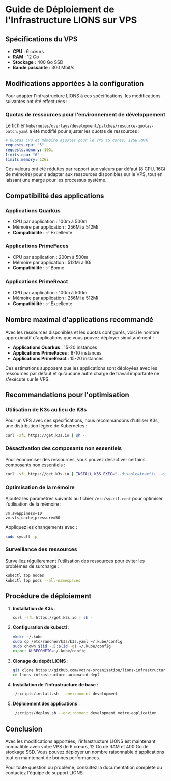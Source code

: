 # Guide de Déploiement de l'Infrastructure LIONS sur VPS

## Spécifications du VPS
- **CPU** : 6 cœurs
- **RAM** : 12 Go
- **Stockage** : 400 Go SSD
- **Bande passante** : 300 Mbit/s

## Modifications apportées à la configuration

Pour adapter l'infrastructure LIONS à ces spécifications, les modifications suivantes ont été effectuées :

### Quotas de ressources pour l'environnement de développement

Le fichier `kubernetes/overlays/development/patches/resource-quotas-patch.yaml` a été modifié pour ajuster les quotas de ressources :

```yaml
# Quotas CPU et mémoire ajustés pour le VPS (6 cores, 12GB RAM)
requests.cpu: "5"
requests.memory: 10Gi
limits.cpu: "6"
limits.memory: 12Gi
```

Ces valeurs ont été réduites par rapport aux valeurs par défaut (8 CPU, 16Gi de mémoire) pour s'adapter aux ressources disponibles sur le VPS, tout en laissant une marge pour les processus système.

## Compatibilité des applications

### Applications Quarkus
- CPU par application : 100m à 500m
- Mémoire par application : 256Mi à 512Mi
- **Compatibilité** : ✅ Excellente

### Applications PrimeFaces
- CPU par application : 200m à 500m
- Mémoire par application : 512Mi à 1Gi
- **Compatibilité** : ✅ Bonne

### Applications PrimeReact
- CPU par application : 100m à 500m
- Mémoire par application : 256Mi à 512Mi
- **Compatibilité** : ✅ Excellente

## Nombre maximal d'applications recommandé

Avec les ressources disponibles et les quotas configurés, voici le nombre approximatif d'applications que vous pouvez déployer simultanément :

- **Applications Quarkus** : 15-20 instances
- **Applications PrimeFaces** : 8-10 instances
- **Applications PrimeReact** : 15-20 instances

Ces estimations supposent que les applications sont déployées avec les ressources par défaut et qu'aucune autre charge de travail importante ne s'exécute sur le VPS.

## Recommandations pour l'optimisation

### Utilisation de K3s au lieu de K8s
Pour un VPS avec ces spécifications, nous recommandons d'utiliser K3s, une distribution légère de Kubernetes :

```bash
curl -sfL https://get.k3s.io | sh -
```

### Désactivation des composants non essentiels
Pour économiser des ressources, vous pouvez désactiver certains composants non essentiels :

```bash
curl -sfL https://get.k3s.io | INSTALL_K3S_EXEC="--disable=traefik --disable=servicelb" sh -
```

### Optimisation de la mémoire
Ajoutez les paramètres suivants au fichier `/etc/sysctl.conf` pour optimiser l'utilisation de la mémoire :

```
vm.swappiness=10
vm.vfs_cache_pressure=50
```

Appliquez les changements avec :
```bash
sudo sysctl -p
```

### Surveillance des ressources
Surveillez régulièrement l'utilisation des ressources pour éviter les problèmes de surcharge :

```bash
kubectl top nodes
kubectl top pods --all-namespaces
```

## Procédure de déploiement

1. **Installation de K3s** :
   ```bash
   curl -sfL https://get.k3s.io | sh -
   ```

2. **Configuration de kubectl** :
   ```bash
   mkdir ~/.kube
   sudo cp /etc/rancher/k3s/k3s.yaml ~/.kube/config
   sudo chown $(id -u):$(id -g) ~/.kube/config
   export KUBECONFIG=~/.kube/config
   ```

3. **Clonage du dépôt LIONS** :
   ```bash
   git clone https://github.com/votre-organisation/lions-infrastructure-automated-depl.git
   cd lions-infrastructure-automated-depl
   ```

4. **Installation de l'infrastructure de base** :
   ```bash
   ./scripts/install.sh --environment development
   ```

5. **Déploiement des applications** :
   ```bash
   ./scripts/deploy.sh --environment development votre-application
   ```

## Conclusion

Avec les modifications apportées, l'infrastructure LIONS est maintenant compatible avec votre VPS de 6 cœurs, 12 Go de RAM et 400 Go de stockage SSD. Vous pouvez déployer un nombre raisonnable d'applications tout en maintenant de bonnes performances.

Pour toute question ou problème, consultez la documentation complète ou contactez l'équipe de support LIONS.
